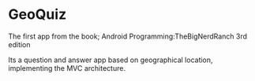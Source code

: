 # GeoQuiz

The first app from the book; Android Programming:TheBigNerdRanch 3rd edition

Its a question and answer app based on geographical location, implementing the MVC architecture.
